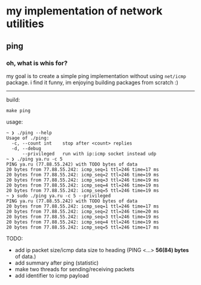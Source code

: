 # my implementation of network utilities
## ping

### oh, what is whis for?
my goal is to create a simple ping implementation without using `net/icmp` package. i find it funny, im enjoying building packages from scratch :)

---

build:

```
make ping
```

usage:

```
~ ❯ ./ping --help
Usage of ./ping:
  -c, --count int    stop after <count> replies
  -d, --debug        
      --privileged   run with ip:icmp socket instead udp
~ ❯ ./ping ya.ru -c 5
PING ya.ru (77.88.55.242) with TODO bytes of data
20 bytes from 77.88.55.242: icmp_seq=1 ttl=246 time=17 ms
20 bytes from 77.88.55.242: icmp_seq=2 ttl=246 time=19 ms
20 bytes from 77.88.55.242: icmp_seq=3 ttl=246 time=19 ms
20 bytes from 77.88.55.242: icmp_seq=4 ttl=246 time=19 ms
20 bytes from 77.88.55.242: icmp_seq=5 ttl=246 time=19 ms
~ ❯ sudo ./ping ya.ru -c 5 --privileged
PING ya.ru (77.88.55.242) with TODO bytes of data
20 bytes from 77.88.55.242: icmp_seq=1 ttl=246 time=17 ms
20 bytes from 77.88.55.242: icmp_seq=2 ttl=246 time=20 ms
20 bytes from 77.88.55.242: icmp_seq=3 ttl=246 time=19 ms
20 bytes from 77.88.55.242: icmp_seq=4 ttl=246 time=19 ms
20 bytes from 77.88.55.242: icmp_seq=5 ttl=246 time=17 ms

```
TODO:
- add ip packet size/icmp data size to heading (PING <...> **56(84) bytes** of data.)
- add summary after ping (statistic)
- make two threads for sending/receiving packets
- add identifier to icmp payload